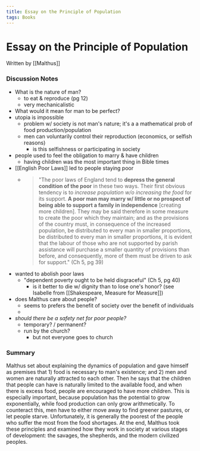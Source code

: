 ```yaml
---
title: Essay on the Principle of Population
tags: Books
---
```


# Essay on the Principle of Population
Written by [[Malthus]]

### Discussion Notes
- What is the nature of man?
	- to eat & reproduce (pg 12)
	- very mechanicalistic
- What would it mean for man to be perfect?
- utopia is impossible
	- problem w/ society is not man's nature; it's a a mathematical prob of food production/population
	- men can voluntarily control their reproduction (economics, or selfish reasons)
		- is this selfishness or participating in society
- people used to feel the obligation to marry & have children
	- having children was the most important thing in Bible times
- [[English Poor Laws]] led to people staying poor
	- > "The poor laws of England tend to **depress the general condition of the poor** in these two ways. Their first obvious tendency is to *increase population w/o increasing the food* for its support. **A poor man may marry w/ little or no prospect of being able to support a family in independence** [creating more children]. They may be said therefore in some measure to create the poor which they maintain; and as the provisions of the country must, in consequence of the increased population, be distributed to every man in smaller proportions, be distributed to every man in smaller proportions, it is evident that the labour of those who are not supported by parish assistance will purchase a smaller quantity of provisions than before, and consequently, more of them must be driven to ask for support." (Ch 5, pg 39)
- wanted to abolish poor laws
	- "dependent poverty ought to be held disgraceful" (Ch 5, pg 40)
		- is it better to die w/ dignity than to lose one's honor? (see Isabelle from [[Shakespeare, Measure for Measure]])
- does Malthus care about people?
	- seems to prefers the benefit of society over the benefit of individuals
	- 
- *should there be a safety net for poor people?*
	- temporary? / permanent?
	- run by the church?
		- but not everyone goes to church


### Summary
Malthus set about explaining the dynamics of population and gave himself as premises that 1) food is necessary to man's existence; and 2) men and women are naturally attracted to each other. Then he says that the children that people can have is naturally limited to the available food, and when there is excess food, people are encouraged to have more children. This is especially important, because population has the potential to grow exponentially, while food production can only grow arithmetically. To counteract this, men have to either move away to find greener pastures, or let people starve. Unfortunately, it is generally the poorest of the people who suffer the most from the food shortages. At the end, Malthus took these principles and examined how they work in society at various stages of development: the savages, the shepherds, and the modern civilized peoples. 
